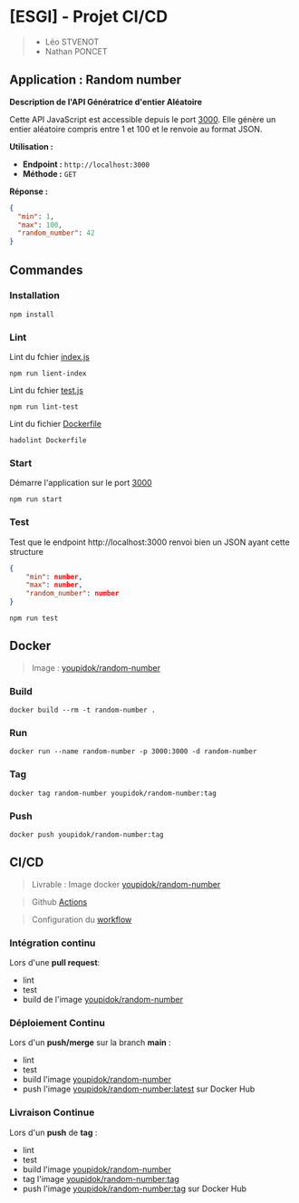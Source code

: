 # [ESGI] - Projet CI/CD

>- Léo STVENOT
>- Nathan PONCET

## Application : Random number
**Description de l'API Génératrice d'entier Aléatoire**

Cette API JavaScript est accessible depuis le port [3000](http://localhost:3000). 
Elle génère un entier aléatoire compris entre 1 et 100 et le renvoie au format JSON.

**Utilisation :**

- **Endpoint :** `http://localhost:3000`
- **Méthode :** `GET`

**Réponse :**
```json
{
  "min": 1,
  "max": 100,
  "random_number": 42
}
```

## Commandes
### Installation
```shell
npm install
```
### Lint
Lint du fchier [index.js](src/index.js)
```shell
npm run lient-index
```
Lint du fchier [test.js](test/test.js)
```shell
npm run lint-test
```
Lint du fichier [Dockerfile](Dockerfile)
```shell
hadolint Dockerfile
```
### Start
Démarre l'application sur le port [3000](http://localhost:3000)
```shell
npm run start
```
### Test
Test que le endpoint http://localhost:3000 renvoi bien un JSON ayant cette structure
```json
{
    "min": number,
    "max": number,
    "random_number": number
}
```
```shell
npm run test
```
## Docker
> Image : [youpidok/random-number](https://hub.docker.com/r/youpidok/random-number/tags)
### Build
```shell
docker build --rm -t random-number .
```
### Run
```shell
docker run --name random-number -p 3000:3000 -d random-number 
```
### Tag
```shell
docker tag random-number youpidok/random-number:tag
```
### Push
```shell
docker push youpidok/random-number:tag
```
## CI/CD
> Livrable : Image docker [youpidok/random-number](https://hub.docker.com/r/youpidok/random-number/tags)

> Github [Actions](https://github.com/YOUPIDOK/ranom-number/actions)

> Configuration du [workflow](.github/workflows/workflow.yml) 

### Intégration continu
Lors d'une **pull request**:
- lint
- test
- build de l'image [youpidok/random-number](https://hub.docker.com/r/youpidok/random-number/tags)
### Déploiement Continu
Lors d'un **push/merge** sur la branch **main** :
- lint
- test
- build l'image [youpidok/random-number](https://hub.docker.com/r/youpidok/random-number/tags)
- push l'image [youpidok/random-number:latest](https://hub.docker.com/r/youpidok/random-number/tags) sur Docker Hub

### Livraison Continue
Lors d'un **push** de **tag** :
- lint
- test
- build l'image [youpidok/random-number](https://hub.docker.com/r/youpidok/random-number/tags)
- tag l'image [youpidok/random-number:tag](https://hub.docker.com/r/youpidok/random-number/tags)
- push l'image [youpidok/random-number:tag](https://hub.docker.com/r/youpidok/random-number/tags) sur Docker Hub
